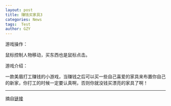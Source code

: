 ```yaml
---
layout: post
title: 赚钱买家具3
categories: News
tags:  Test
author: GZY
---
```


游戏操作：

鼠标控制人物移动，买东西也是鼠标点击。

游戏介绍：

一款美眉打工赚钱的小游戏，当赚钱之后可以买一些自己喜爱的家具来布置你自己的新家，你打工的时候一定要认真啊，否则你就没钱买漂亮的家具了啊！

*****

摘自[链接](http://kid.qq.com/a/20190122/005551.htm)
